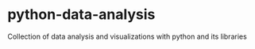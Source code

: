 # python-data-analysis
Collection of data analysis and visualizations with python and its libraries
